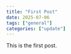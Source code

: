 ```yaml
---
title: "First Post"
date: 2025-07-06
tags: ["general"]
categories: ["update"]
---
```

This is the first post.